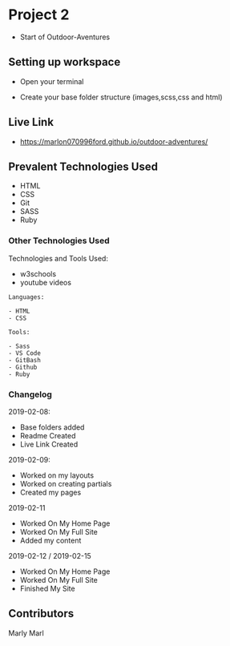 #  Project 2

- Start of Outdoor-Aventures

## Setting up workspace

- Open your terminal

- Create your base folder structure (images,scss,css and html)

## Live Link
- https://marlon070996ford.github.io/outdoor-adventures/

## Prevalent Technologies Used

 - HTML
 - CSS
 - Git
 - SASS
 - Ruby
 

### Other Technologies Used

Technologies and Tools Used:

- w3schools
- youtube videos

```
Languages:

- HTML
- CSS

```
```
Tools:

- Sass
- VS Code
- GitBash
- Github
- Ruby

```

### Changelog

2019-02-08:
- Base folders added
- Readme Created
- Live Link Created

2019-02-09:

- Worked on my layouts 
- Worked on creating partials
- Created my pages 

2019-02-11 

- Worked On My Home Page
- Worked On My Full Site
- Added my content


2019-02-12 / 2019-02-15

- Worked On My Home Page
- Worked On My Full Site
- Finished My Site



## Contributors

Marly Marl
